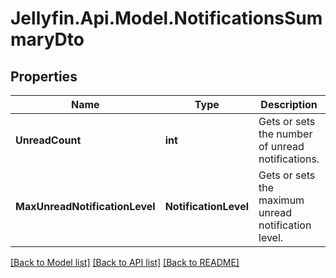 
# Jellyfin.Api.Model.NotificationsSummaryDto

## Properties

Name | Type | Description | Notes
------------ | ------------- | ------------- | -------------
**UnreadCount** | **int** | Gets or sets the number of unread notifications. | [optional] 
**MaxUnreadNotificationLevel** | **NotificationLevel** | Gets or sets the maximum unread notification level. | [optional] 

[[Back to Model list]](../README.md#documentation-for-models)
[[Back to API list]](../README.md#documentation-for-api-endpoints)
[[Back to README]](../README.md)

